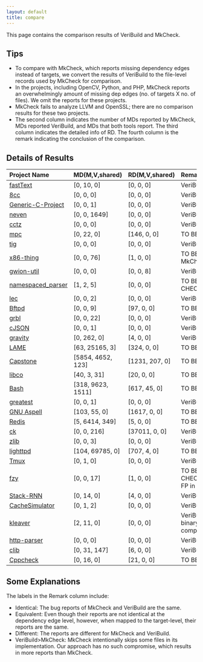 ```yaml
---
layout: default
title: compare
---
```


This page contains the comparison results of VeriBuild and MkCheck.

## Tips

- To compare with MkCheck, which reports missing dependency edges instead of targets, we convert the results of VeriBuild to the file-level records used by MkCheck for comparison.
- In the projects, including OpenCV, Python, and PHP, MkCheck reports an overwhelmingly amount of missing dep edges (no. of targets X no. of files). We omit the reports for these projects.
- MkCheck fails to analyze LLVM and OpenSSL; there are no comparison results for these two projects.
- The second column indicates the number of MDs reported by MkCheck, MDs reported VeriBuild, and MDs that both tools report. The third column indicates the detailed info of RD. The fourth column is the remark indicating the conclusion of the comparison.

## Details of Results

| Project Name | MD(M,V,shared) | RD(M,V,shared) | Remark |
| :----------- | :---------- | :--------------- | :------------ |
| [fastText](compare/fastText.json) | [0, 10, 0] | [0, 0, 0] | VeriBuild>MkCheck                                            |
| [8cc](compare/8cc.json) | [0, 0, 0] | [0, 0, 0]| VeriBuild=MkCheck |
| [Generic-C-Project](compare/Generic-C-Project.json) | [0, 0, 1] | [0, 0, 0] | VeriBuild=MkCheck |
| [neven](compare/neven.json) | [0, 0, 1649] | [0, 0, 0] | VeriBuild=MkCheck |
| [cctz](compare/cctz.json) | [0, 0, 0] | [0, 0, 0] | VeriBuild=MkCheck |
| [mpc](compare/mpc.json) | [0, 22, 0] | [146, 0, 0] | TO BE CHECKED(Attention) |
| [tig](compare/tig.json) | [0, 0, 0] | [0, 0, 0]| VeriBuild=MkCheck |
| [x86-thing](compare/x86-thing.json) | [0, 0, 76] | [1, 0, 0] | TO BE CHECKED(VeriBuild $\geq$ MkCheck)                      |
| [gwion-util](compare/gwion-util.json) | [0, 0, 0] | [0, 0, 8] | VeriBuild=MkCheck |
| [namespaced_parser](compare/namespaced_parser.json) | [1, 2, 5] | [0, 0, 0] | TO BE CHECKED(VeriBuild=MkCheck)                             |
| [lec](compare/lec.json) | [0, 0, 2] | [0, 0, 0] | VeriBuild=MkCheck |
| [Bftpd](compare/bftpd.json) | [0, 0, 9] | [97, 0, 0] | TO BE CHECKED(Attention) |
| [grbl](compare/grbl.json) | [0, 0, 22] | [0, 0, 0] | VeriBuild=MkCheck |
| [cJSON](compare/cJSON.json) | [0, 0, 1] | [0, 0, 0] | VeriBuild=MkCheck |
| [gravity](compare/gravity.json) | [0, 262, 0] | [4, 0, 0] | VeriBuild>MkCheck |
| [LAME](compare/lame-3.100.json) | [63, 25165, 3] | [324, 0, 0] | TO BE CHECKED(Attention) |
| [Capstone](compare/capstone.json) | [5854, 4652, 123] | [1231, 207, 0] | TO BE CHECKED(Attention) |
| [libco](compare/libco.json) | [40, 3, 31] | [20, 0, 0] | TO BE CHECKED(Attention) |
| [Bash](compare/bash-5.0.json) | [318, 9623, 1511] | [617, 45, 0] | TO BE CHECKED(Attention)                                     |
| [greatest](compare/greatest.json) | [0, 0, 1] | [0, 0, 0] | VeriBuild=MkCheck |
| [GNU Aspell](compare/aspell.json) | [103, 55, 0] | [1617, 0, 0] | TO BE CHECKED(Attention) |
| [Redis](compare/redis.json) | [5, 6414, 349] | [5, 0, 0] | TO BE CHECKED(Attention) |
| [ck](compare/ck.json)  | [0, 0, 216] | [37011, 0, 0] | VeriBuild=MkCheck(Remark) |
| [zlib](compare/zlib.json) | [0, 0, 3] | [0, 0, 0] | VeriBuild=MkCheck |
| [lighttpd](compare/lighttpd-1.4.53.json) | [104, 69785, 0] | [707, 4, 0] | TO BE CHECKED(Attention) |
| [Tmux](compare/tmux.json) | [0, 1, 0] | [0, 0, 0]| VeriBuild>MkCheck |
| [fzy](compare/fzy.json) | [0, 0, 17] | [1, 0, 0] | TO BE CHECKED(VeriBuild>MkCheck, FP in MkCheck) |
| [Stack-RNN](compare/Stack-RNN.json) | [0, 14, 0] | [4, 0, 0] | VeriBuild>MkCheck |
| [CacheSimulator](compare/CacheSimulator.json) | [0, 1, 2] | [0, 0, 0]| VeriBuild>MkCheck |
| [kleaver](compare/kleaver.json) | [2, 11, 0] | [0, 0, 0] | VeriBuild>MkCheck(Remark: binary target is not easy comprehensive) |
| [http-parser](compare/http-parser.json) | [0, 0, 0] | [0, 0, 0] | VeriBuild=MkCheck |
| [clib](compare/clib.json) |[0, 31, 147] | [6, 0, 0]| VeriBuild<MkCheck(Attention) |
| [Cppcheck](compare/cppcheck-1.87.json) | [0, 16, 0] | [21, 0, 0]| TO BE CHECK(Attention)                                       |

## Some Explanations

The labels in the Remark column include:

- Identical: The bug reports of MkCheck and VeriBuild are the same.
- Equivalent: Even though their reports are not identical at the dependency edge level, however, when mapped to the target-level, their reports are the same.
- Different: The reports are different for MkCheck and VeriBuild.
- VeriBuild>MkCheck: MkCheck intentionally skips some files in its implementation. Our approach has no such compromise, which results in more reports than MkCheck.
